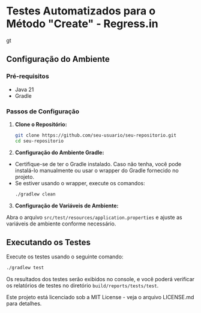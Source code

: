 # Testes Automatizados para o Método "Create" - Regress.in

gt
## Configuração do Ambiente

### Pré-requisitos
- Java 21
- Gradle

### Passos de Configuração

1. **Clone o Repositório:**
   ```bash
   git clone https://github.com/seu-usuario/seu-repositorio.git
   cd seu-repositorio
   ```
2. **Configuração do Ambiente Gradle:**

- Certifique-se de ter o Gradle instalado. Caso não tenha, você pode instalá-lo manualmente ou usar o wrapper do Gradle fornecido no projeto.
- Se estiver usando o wrapper, execute os comandos:
   ```bash
   ./gradlew clean
   ```
3. **Configuração de Variáveis de Ambiente:**

Abra o arquivo `src/test/resources/application.properties` e ajuste as variáveis de ambiente conforme necessário.

## Executando os Testes
Execute os testes usando o seguinte comando:

   ```bash
   ./gradlew test
   ```
Os resultados dos testes serão exibidos no console, e você poderá verificar os relatórios de testes no diretório `build/reports/tests/test`.

Este projeto está licenciado sob a MIT License - veja o arquivo LICENSE.md para detalhes.